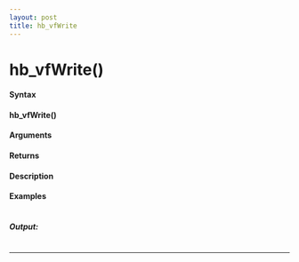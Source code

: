 ```yaml
---
layout: post
title: hb_vfWrite
---
```


# hb_vfWrite()


#### Syntax

#### hb_vfWrite()

#### Arguments

#### Returns

#### Description

#### Examples

```

```

##### Output:

```

```

---